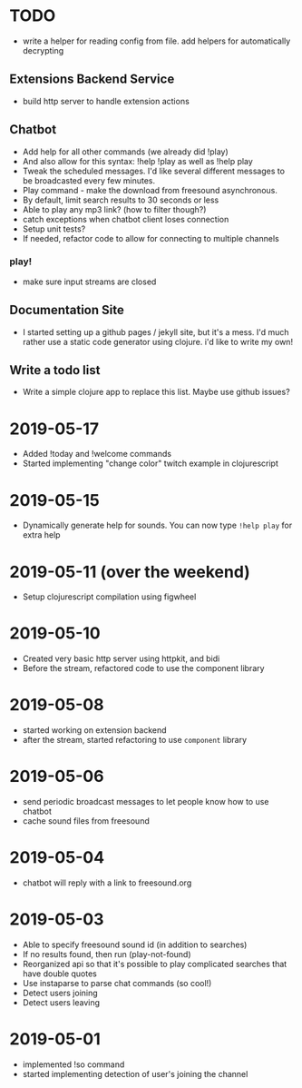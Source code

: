 # TODO

- write a helper for reading config from file. add helpers for automatically decrypting

## Extensions Backend Service

- build http server to handle extension actions

## Chatbot

- Add help for all other commands (we already did !play)
- And also allow for this syntax: !help !play as well as !help play
- Tweak the scheduled messages. I'd like several different messages to 
  be broadcasted every few minutes. 
- Play command - make the download from freesound asynchronous. 
- By default, limit search results to 30 seconds or less
- Able to play any mp3 link? (how to filter though?)
- catch exceptions when chatbot client loses connection
- Setup unit tests?
- If needed, refactor code to allow for connecting to multiple channels

### play!

- make sure input streams are closed

## Documentation Site

- I started setting up a github pages / jekyll site, but it's a
  mess. I'd much rather use a static code generator using clojure. i'd
  like to write my own!

## Write a todo list

- Write a simple clojure app to replace this list. Maybe use github issues?

# 2019-05-17

- Added !today and !welcome commands
- Started implementing "change color" twitch example in clojurescript

# 2019-05-15 

- Dynamically generate help for sounds. You can now type 
  `!help play` for extra help

# 2019-05-11 (over the weekend)

- Setup clojurescript compilation using figwheel

# 2019-05-10

- Created very basic http server using httpkit, and bidi
- Before the stream, refactored code to use the component library

# 2019-05-08 

- started working on extension backend
- after the stream, started refactoring to use `component` library

# 2019-05-06

- send periodic broadcast messages to let people know how to use chatbot
- cache sound files from freesound

# 2019-05-04

- chatbot will reply with a link to freesound.org

# 2019-05-03

- Able to specify freesound sound id (in addition to searches)
- If no results found, then run (play-not-found)
- Reorganized api so that it's possible to play complicated searches that have double quotes
- Use instaparse to parse chat commands (so cool!)
- Detect users joining
- Detect users leaving

# 2019-05-01 

- implemented !so command
- started implementing detection of user's joining the channel


